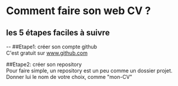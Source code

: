 # Comment faire son web CV ?  
## les 5 étapes faciles à suivre
-- 
##Etape1: créer son compte github  
C'est gratuit sur www.github.com  

##Etape2: créer son repository  
Pour faire simple, un repository est un peu comme un dossier projet.  
Donner lui le nom de votre choix, comme "mon-CV"
